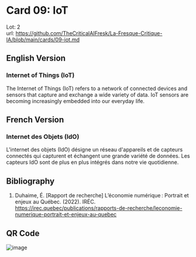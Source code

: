 # Card 09: IoT

Lot: 2  
url: https://github.com/TheCriticalAIFresk/La-Fresque-Critique-IA/blob/main/cards/09-iot.md

## English Version

### Internet of Things (IoT)

The Internet of Things (IoT) refers to a network of connected devices and sensors that capture and exchange a wide variety of data. IoT sensors are becoming increasingly embedded into our everyday life.

## French Version

### Internet des Objets (IdO)

L'internet des objets (IdO) désigne un réseau d'appareils et de capteurs connectés qui capturent et échangent une grande variété de données. Les capteurs IdO sont de plus en plus intégrés dans notre vie quotidienne.

## Bibliography

1. Duhaime, É. [Rapport de recherche] L’économie numérique : Portrait et enjeux au Québec. (2022). IRÉC. https://irec.quebec/publications/rapports-de-recherche/leconomie-numerique-portrait-et-enjeux-au-quebec

## QR Code

![image](https://github.com/user-attachments/assets/2d22dcc6-33f7-438b-9415-7c6f17dd3f23)
